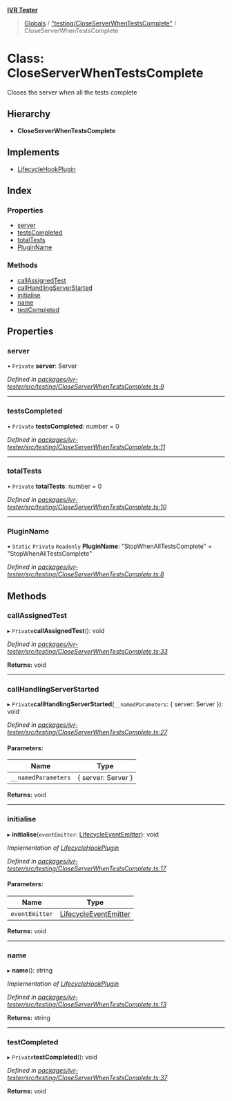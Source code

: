 **[IVR Tester](../README.md)**

> [Globals](../README.md) / ["testing/CloseServerWhenTestsComplete"](../modules/_testing_closeserverwhentestscomplete_.md) / CloseServerWhenTestsComplete

# Class: CloseServerWhenTestsComplete

Closes the server when all the tests complete

## Hierarchy

* **CloseServerWhenTestsComplete**

## Implements

* [LifecycleHookPlugin](../interfaces/_plugins_lifecycle_lifecyclehookplugin_.lifecyclehookplugin.md)

## Index

### Properties

* [server](_testing_closeserverwhentestscomplete_.closeserverwhentestscomplete.md#server)
* [testsCompleted](_testing_closeserverwhentestscomplete_.closeserverwhentestscomplete.md#testscompleted)
* [totalTests](_testing_closeserverwhentestscomplete_.closeserverwhentestscomplete.md#totaltests)
* [PluginName](_testing_closeserverwhentestscomplete_.closeserverwhentestscomplete.md#pluginname)

### Methods

* [callAssignedTest](_testing_closeserverwhentestscomplete_.closeserverwhentestscomplete.md#callassignedtest)
* [callHandlingServerStarted](_testing_closeserverwhentestscomplete_.closeserverwhentestscomplete.md#callhandlingserverstarted)
* [initialise](_testing_closeserverwhentestscomplete_.closeserverwhentestscomplete.md#initialise)
* [name](_testing_closeserverwhentestscomplete_.closeserverwhentestscomplete.md#name)
* [testCompleted](_testing_closeserverwhentestscomplete_.closeserverwhentestscomplete.md#testcompleted)

## Properties

### server

• `Private` **server**: Server

*Defined in [packages/ivr-tester/src/testing/CloseServerWhenTestsComplete.ts:9](https://github.com/SketchingDev/ivr-tester/blob/dbcb3f7/packages/ivr-tester/src/testing/CloseServerWhenTestsComplete.ts#L9)*

___

### testsCompleted

• `Private` **testsCompleted**: number = 0

*Defined in [packages/ivr-tester/src/testing/CloseServerWhenTestsComplete.ts:11](https://github.com/SketchingDev/ivr-tester/blob/dbcb3f7/packages/ivr-tester/src/testing/CloseServerWhenTestsComplete.ts#L11)*

___

### totalTests

• `Private` **totalTests**: number = 0

*Defined in [packages/ivr-tester/src/testing/CloseServerWhenTestsComplete.ts:10](https://github.com/SketchingDev/ivr-tester/blob/dbcb3f7/packages/ivr-tester/src/testing/CloseServerWhenTestsComplete.ts#L10)*

___

### PluginName

▪ `Static` `Private` `Readonly` **PluginName**: \"StopWhenAllTestsComplete\" = "StopWhenAllTestsComplete"

*Defined in [packages/ivr-tester/src/testing/CloseServerWhenTestsComplete.ts:8](https://github.com/SketchingDev/ivr-tester/blob/dbcb3f7/packages/ivr-tester/src/testing/CloseServerWhenTestsComplete.ts#L8)*

## Methods

### callAssignedTest

▸ `Private`**callAssignedTest**(): void

*Defined in [packages/ivr-tester/src/testing/CloseServerWhenTestsComplete.ts:33](https://github.com/SketchingDev/ivr-tester/blob/dbcb3f7/packages/ivr-tester/src/testing/CloseServerWhenTestsComplete.ts#L33)*

**Returns:** void

___

### callHandlingServerStarted

▸ `Private`**callHandlingServerStarted**(`__namedParameters`: { server: Server  }): void

*Defined in [packages/ivr-tester/src/testing/CloseServerWhenTestsComplete.ts:27](https://github.com/SketchingDev/ivr-tester/blob/dbcb3f7/packages/ivr-tester/src/testing/CloseServerWhenTestsComplete.ts#L27)*

#### Parameters:

Name | Type |
------ | ------ |
`__namedParameters` | { server: Server  } |

**Returns:** void

___

### initialise

▸ **initialise**(`eventEmitter`: [LifecycleEventEmitter](../interfaces/_plugins_lifecycle_lifecycleeventemitter_.lifecycleeventemitter.md)): void

*Implementation of [LifecycleHookPlugin](../interfaces/_plugins_lifecycle_lifecyclehookplugin_.lifecyclehookplugin.md)*

*Defined in [packages/ivr-tester/src/testing/CloseServerWhenTestsComplete.ts:17](https://github.com/SketchingDev/ivr-tester/blob/dbcb3f7/packages/ivr-tester/src/testing/CloseServerWhenTestsComplete.ts#L17)*

#### Parameters:

Name | Type |
------ | ------ |
`eventEmitter` | [LifecycleEventEmitter](../interfaces/_plugins_lifecycle_lifecycleeventemitter_.lifecycleeventemitter.md) |

**Returns:** void

___

### name

▸ **name**(): string

*Implementation of [LifecycleHookPlugin](../interfaces/_plugins_lifecycle_lifecyclehookplugin_.lifecyclehookplugin.md)*

*Defined in [packages/ivr-tester/src/testing/CloseServerWhenTestsComplete.ts:13](https://github.com/SketchingDev/ivr-tester/blob/dbcb3f7/packages/ivr-tester/src/testing/CloseServerWhenTestsComplete.ts#L13)*

**Returns:** string

___

### testCompleted

▸ `Private`**testCompleted**(): void

*Defined in [packages/ivr-tester/src/testing/CloseServerWhenTestsComplete.ts:37](https://github.com/SketchingDev/ivr-tester/blob/dbcb3f7/packages/ivr-tester/src/testing/CloseServerWhenTestsComplete.ts#L37)*

**Returns:** void

